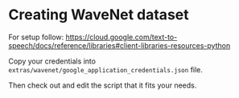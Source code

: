 # Creating WaveNet dataset

For setup follow: https://cloud.google.com/text-to-speech/docs/reference/libraries#client-libraries-resources-python

Copy your credentials into `extras/wavenet/google_application_credentials.json` file.

Then check out and edit the script that it fits your needs.
